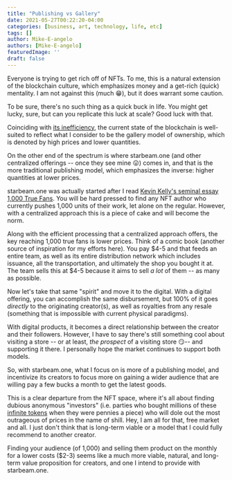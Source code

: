 ```yaml
---
title: "Publishing vs Gallery"
date: 2021-05-27T00:22:20-04:00
categories: [business, art, technology, life, etc]
tags: []
author: Mike-E-angelo
authors: [Mike-E-angelo]
featuredImage: ''
draft: false
---
```


Everyone is trying to get rich off of NFTs.  To me, this is a natural extension of the blockchain culture, which emphasizes money and a get-rich (quick) mentality.  I am not against this (much 😁), but it does warrant some caution.

To be sure, there's no such thing as a quick buck in life.  You might get lucky, sure, but can you replicate this luck at scale?  Good luck with that.

Coinciding with [its inefficiency](https://blog.starbeam.one/2021/05/the-opportunity-as-i-see-it/), the current state of the blockchain is well-suited to reflect what I consider to be the gallery model of ownership, which is denoted by high prices and lower quantities.

On the other end of the spectrum is where starbeam.one (and other centralized offerings -- once they see mine 😛) comes in, and that is the more traditional publishing model, which emphasizes the inverse: higher quantities at lower prices.

starbeam.one was actually started after I read [Kevin Kelly's seminal essay 1,000 True Fans](https://kk.org/thetechnium/1000-true-fans/).  You will be hard pressed to find any NFT author who currently pushes 1,000 units of their work, let alone on the regular.  However, with a centralized approach this is a piece of cake and will become the norm.

Along with the efficient processing that a centralized approach offers, the key reaching 1,000 true fans is lower prices.  Think of a comic book (another source of inspiration for my efforts here).  You pay $4-5 and that feeds an entire team, as well as its entire distribution network which includes issuance, all the transportation, and ultimately the shop you bought it at.  The team sells this at $4-5 because it aims to sell *a lot* of them -- as many as possible.

Now let's take that same "spirit" and move it to the digital.  With a digital offering, you can accomplish the same disbursement, but 100% of it goes *directly* to the originating creator(s), as well as royalties from any resale (something that is impossible with current physical paradigms).  

With digital products, it becomes a direct relationship between the creator and their followers.  However, I have to say there's still something cool about visiting a store -- or at least, *the prospect* of a visiting store 😏-- and supporting it there.  I personally hope the market continues to support both models.

So, with starbeam.one, what I focus on is more of a publishing model, and incentivize its creators to focus more on gaining a wider audience that are willing pay a few bucks a month to get the latest goods.

This is a clear departure from the NFT space, where it's all about finding dubious anonymous "investors" (i.e. parties who bought millions of these [infinite tokens](https://www.reddit.com/r/ethereum/comments/mf28do/simple_ethereum_question_unlimited_supply/) when they were pennies a piece) who will dole out the most outrageous of prices in the name of shill.  Hey, I am all for that, free market and all.  I just don't think that is long-term viable or a model that I could fully recommend to another creator.

Finding your audience (of 1,000) and selling them product on the monthly for a lower costs ($2-3) seems like a much more viable, natural, and long-term value proposition for creators, and one I intend to provide with starbeam.one.
